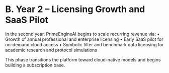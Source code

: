 # B. Year 2 – Licensing Growth and SaaS Pilot

In the second year, PrimeEngineAI begins to scale recurring revenue via:
• Growth of annual professional and enterprise licensing
• Early SaaS pilot for on-demand cloud access
• Symbolic filter and benchmark data licensing for academic research and protocol simulations

This phase transitions the platform toward cloud-native models and begins building a subscription base.

